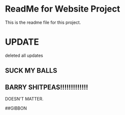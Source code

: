 # ReadMe for Website Project

This is the readme file for this project.

# UPDATE
deleted all updates


## SUCK MY BALLS

## BARRY SHITPEAS!!!!!!!!!!!!!

DOESN'T MATTER.



##GIBBON
